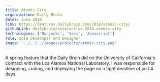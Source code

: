```yaml
---
title: Atomic City
organization: Daily Bruin
dates: June 2018
link: https://features.dailybruin.com/2018/atomic-city/
githubLink: dailybruin/interactive.2018.atomic-city
technologies: ['Nunjucks', 'Sass', 'Javascript']
role: Sole Developer and Designer
image: '../../../images/projects/atomic-city.png'
---
```


A spring feature that the Daily Bruin did on the University of California's contract with the Los Alamos National Laboratory. I was responsible for designing, coding, and deploying the page on a tight deadline of just 4 days.
